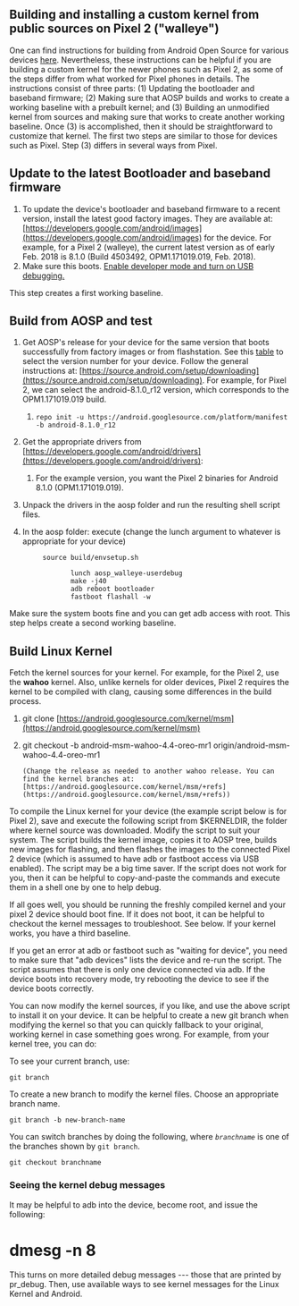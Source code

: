 <h2>Building and installing a custom kernel from public sources on Pixel 2 ("walleye")</h2>

One can find instructions for building from Android Open Source for various devices [here](https://source.android.com/setup/building).  Nevertheless, these instructions can be helpful if you are building a custom kernel for the newer phones such as Pixel 2, as some of the steps differ from what worked for Pixel phones in details. The instructions consist of three parts: (1) Updating the bootloader and baseband firmware; (2) Making sure that AOSP builds and works to create a working baseline with a prebuilt kernel; and (3) Building an unmodified kernel from sources and making sure that works to create another working baseline. Once (3) is accomplished, then it should be straightforward to customize that kernel. The first two steps are similar to those for devices such as Pixel. Step (3) differs in several ways from Pixel. 

<h2>Update to the latest Bootloader and baseband firmware</h2>




1.  To update the device's bootloader and baseband firmware to a recent version, install the latest good factory images. They are available at: [https://developers.google.com/android/images](https://developers.google.com/android/images) for the device.  For example, for a Pixel 2 (walleye),  the current latest version as of early Feb. 2018 is 8.1.0 (Build 4503492, OPM1.171019.019, Feb. 2018). 
1.  Make sure this boots. [Enable developer mode and turn on USB debugging.](https://developer.android.com/studio/debug/dev-options.html) 

This step creates a first working baseline.

<h2>Build from AOSP and test</h2>




1.  Get AOSP's release for your device for the same version that boots successfully from factory images or from flashstation. See this [table](https://source.android.com/setup/build-numbers#source-code-tags-and-builds) to select the version number for your device. Follow the general instructions at: [https://source.android.com/setup/downloading](https://source.android.com/setup/downloading). For example, for Pixel 2, we can select the android-8.1.0_r12 version, which corresponds to the OPM1.171019.019 build.
    1.  `repo init -u https://android.googlesource.com/platform/manifest -b android-8.1.0_r12
`
1.  Get the appropriate drivers from [https://developers.google.com/android/drivers](https://developers.google.com/android/drivers):
    1.  For the example version, you want the Pixel 2 binaries for Android 8.1.0 (OPM1.171019.019).
1.  Unpack the drivers in the aosp folder and run the resulting shell script files.
1.  In the aosp folder: execute (change the lunch argument to whatever is appropriate for your device)

    ```
    	 source build/envsetup.sh

                lunch aosp_walleye-userdebug
                make -j40
                adb reboot bootloader
                fastboot flashall -w
    ```


Make sure the system boots fine and you can get adb access with root. This step helps create a second working baseline.

<h2>Build Linux Kernel</h2>


Fetch the kernel sources for your kernel. For example, for the Pixel 2, use the **wahoo** kernel. Also, unlike kernels for older devices, Pixel 2 requires the kernel to be compiled with clang, causing some differences in the build process.



1.  git clone [https://android.googlesource.com/kernel/msm](https://android.googlesource.com/kernel/msm)
1.  git checkout -b android-msm-wahoo-4.4-oreo-mr1 origin/android-msm-wahoo-4.4-oreo-mr1 

        (Change the release as needed to another wahoo release. You can find the kernel branches at: [https://android.googlesource.com/kernel/msm/+refs](https://android.googlesource.com/kernel/msm/+refs))

To compile the Linux kernel for your device (the example script below is for Pixel 2), save and execute the following script from $KERNELDIR, the folder where kernel source was downloaded. Modify the script to suit your system. The script builds the kernel image, copies it to AOSP tree, builds new images for flashing, and then flashes the images to the connected Pixel 2 device (which is assumed to have adb or fastboot access via USB enabled). The script may be a big time saver. If the script does not work for you, then it can be helpful to copy-and-paste the commands and execute them in a shell one by one to help debug. 

If all goes well, you should be running the freshly compiled kernel and your pixel 2 device should boot fine. If it does not boot, it can be helpful to checkout the kernel messages to troubleshoot. See below. If your kernel works, you have a third baseline. 

If you get an error at adb or fastboot such as "waiting for device", you need to make sure that "adb devices"  lists the device and re-run the script. The script assumes that there is only one device connected via adb. If the device boots into recovery mode, try rebooting the device to see if the device boots correctly.

You can now modify the kernel sources, if you like, and use the above script to install it on your device. It can be helpful to create a new git branch when modifying the kernel so that you can quickly fallback to your original, working kernel in case something goes wrong. For example, from your kernel tree, you can do:

To see your current branch, use:

```
git branch
```


To create a new branch to modify the kernel files. Choose an appropriate branch name.


```
git branch -b new-branch-name
```


You can switch branches by doing the following, where <code><em>branchname</em></code> is one of the branches shown by <code>git branch</code>.


```
git checkout branchname
```


<h3>Seeing the kernel debug messages
</h3>


It may be helpful to adb into the device, become root, and issue the following:

# dmesg -n 8

This turns on more detailed debug messages --- those that are printed by pr_debug. Then, use available ways to see kernel messages for the Linux Kernel and Android.
